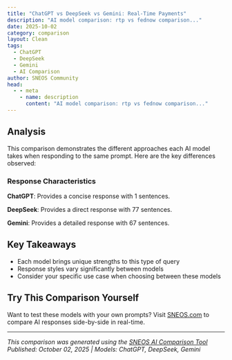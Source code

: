 ```yaml
---
title: "ChatGPT vs DeepSeek vs Gemini: Real-Time Payments"
description: "AI model comparison: rtp vs fednow comparison..."
date: 2025-10-02
category: comparison
layout: Clean
tags:
  - ChatGPT
  - DeepSeek
  - Gemini
  - AI Comparison
author: SNEOS Community
head:
  - - meta
    - name: description
      content: "AI model comparison: rtp vs fednow comparison..."
---
```


<ChatComparison
  title="ChatGPT vs DeepSeek vs Gemini: Real-Time Payments"
  prompt="rtp vs fednow comparison"
  :responses='{
    "ChatGPT": "Error calling OpenAI API.",
    "DeepSeek": "Of course. This is an excellent question because it highlights two distinct, major developments in the US payments landscape. While both are modern payment systems, they were built for different primary purposes and operate under different models.\n\nHere is a detailed comparison between RTP (Real-Time Payments) and FedNow.\n\n### Executive Summary\n\n*   **RTP** is a **private-sector** real-time payments network operated by The Clearing House (TCH).\n*   **FedNow** is a **public-sector** real-time payments service operated by the Federal Reserve.\n*   **They are not directly competing networks; they are interoperable.** A payment initiated on one network can be received by a bank on the other. Think of them like two different highways (e.g., I-95 and US-1) that both get you to the same destination. The key is that your bank and the recipient\u0027s bank need to be connected to *at least one* of them.\n\n---\n\n### Comparison Table: RTP vs. FedNow\n\n| Feature | RTP (The Clearing House) | FedNow (Federal Reserve) |\n| :--- | :--- | :--- |\n| **Operator** | **Private Sector:** The Clearing House (owned by a consortium of large commercial banks) | **Public Sector:** The Federal Reserve (the US central bank) |\n| **Launch Date** | **2017** | **July 2023** |\n| **Primary Goal** | Provide a competitive, private-market alternative for real-time payments. | Ensure ubiquitous, nationwide access to real-time payments for all financial institutions, promoting financial inclusion. |\n| **Network Model** | A single, centralized network. | A single, centralized network. |\n| **Interoperability** | Yes. The Fed and TCH have ensured the two networks are interconnected. | Yes. The Fed and TCH have ensured the two networks are interconnected. |\n| **Transaction Limit** | $1 million per transaction (initially $100,000). | $500,000 per transaction (with the ability for banks to set lower limits). |\n| **Core Features** | - Real-time credit push\u003Cbr\u003E- Immediate funds availability\u003Cbr\u003E- Payment-by-request (Request for Payment - RfP)\u003Cbr\u003E- Rich data accompanying payment (ISO 20022 standard) | - Real-time credit push\u003Cbr\u003E- Immediate funds availability\u003Cbr\u003E- Payment-by-request (Request for Payment - RfP)\u003Cbr\u003E- Rich data accompanying payment (ISO 20022 standard)\u003Cbr\u003E- Liquidity Management Tool |\n| **Key Differentiator** | **First-mover advantage.** Has a multi-year head start, with broader initial adoption among large banks. | **Fed\u0027s Role.** Offers a \u0022liquidity management tool\u0022 allowing banks to transfer funds between Fed accounts 24/7 to support real-time payments. Seen as a public utility. |\n| **Target Participants** | All depository institutions (banks and credit unions). Initially focused on larger banks. | All depository institutions, with a strong emphasis on including smaller community banks and credit unions. |\n| **Pricing Model** | Transaction-based fees for participating financial institutions. | Transaction-based fees for participating financial institutions (pricing is publicly available). |\n\n---\n\n### Deeper Dive into Key Differences\n\n#### 1. Philosophy and Governance\nThis is the most fundamental difference.\n*   **RTP** is a product of the private banking industry. Its creation was a market-driven initiative to modernize the US payment system and compete with potential future public options.\n*   **FedNow** is a public utility. Its creation was motivated by the Fed\u0027s mandate to promote a safe, efficient, and accessible payment system for the entire country, ensuring that no bank is left behind due to size or resources.\n\n#### 2. Liquidity Management\nThis is a critical operational difference for the banks themselves.\n*   **FedNow** has a built-in **Liquidity Management Tool**. This allows banks to transfer funds from their main Federal Reserve account to their dedicated FedNow account 24/7/365 to ensure they have the funds to process outgoing real-time payments at any time. This is a significant advantage.\n*   **RTP** does not have a direct equivalent. Banks on the RTP network must manage their liquidity through other, often more manual, means outside of real-time hours.\n\n#### 3. Adoption and Reach\n*   **RTP** had a significant head start. Since its launch in 2017, it has achieved widespread adoption among the largest US banks (e.g., JPMorgan Chase, Bank of America, Wells Fargo, Truist, etc.). This means a large portion of US transaction accounts are already RTP-enabled.\n*   **FedNow** is growing rapidly. As a Fed service, it is trusted by community banks and credit unions. Its success is measured by ubiquity, and its growth since the 2023 launch has been steady. The long-term goal is for near-universal participation.\n\n### Similarities and Interoperability\n\nIt\u0027s crucial to understand what they have in common:\n\n*   **Real-Time and Final:** Both systems settle payments in seconds, and the settlement is final and irrevocable.\n*   **24/7/365 Availability:** Both operate every day of the year, including weekends and holidays.\n*   **Rich Data:** Both use the modern **ISO 20022** data standard, allowing much more information to be sent with a payment than with an ACH or wire transfer.\n*   **Request for Payment (RfP):** Both support this \u0022pull\u0022 mechanism, which is like a digital invoice, enabling better billing and collection processes.\n*   **Interoperability:** This is the most important similarity for end-users. **The FedNow Service and the RTP network are connected.** You don\u0027t need to know which network your bank or the recipient\u0027s bank uses. If both banks are live on *either* network, the payment can be sent and received. This prevents a fragmented market.\n\n### Conclusion: Which One \u0022Wins\u0022?\n\nThis is the wrong question. The US payments landscape is not a winner-take-all battle between RTP and FedNow. Instead, the market is evolving towards a **dual-network environment**.\n\n*   For **Consumers and Businesses**, the competition and coexistence are beneficial. It drives innovation, improves service levels, and helps control costs. You just need to ensure your bank offers *real-time payments* (either via RTP, FedNow, or both).\n*   For **Banks**, they can choose to connect to one or both networks based on their strategy, cost, and customer needs. Many large banks are participating in both.\n\nThe real competition is between the **real-time rails (RTP \u0026 FedNow combined)** and the older, slower payment systems like **ACH** and, for some use cases, **wire transfers**. The launch of FedNow has accelerated the entire industry\u0027s shift towards a faster, more data-rich, and always-on payment future for the United States.",
    "Gemini": "Okay, let\u0027s break down the comparison between RTP (Real-Time Payments) and FedNow, two prominent instant payment systems in the United States.\n\n**RTP (Real-Time Payments)**\n\n*   **Operator:** The Clearing House (TCH), a private banking association owned by major U.S. banks.\n*   **Launch Date:** November 2017\n*   **Network:** A private network owned and operated by TCH.\n*   **Participants:** Banks and credit unions that directly connect to the RTP network.  These direct participants can then offer access to their customers (businesses and consumers).\n*   **Reach:**  Coverage depends on the participating banks. While adoption is growing, it\u0027s not yet universally available across all U.S. banks and credit unions.\n*   **Settlement:** Real-time gross settlement.  Funds are settled individually and immediately upon payment completion.\n*   **Transaction Limits:** Typically has a higher transaction limit than FedNow, generally around $100,000, but this can vary depending on the participating financial institution.\n*   **Operating Hours:** 24/7/365.\n*   **Messaging Standard:** ISO 20022\n*   **Features:**\n    *   Real-time payment and settlement.\n    *   Request for Payment (RfP) functionality, which allows businesses to send a payment request to a customer.\n    *   Messaging capabilities to include remittance information and other details with the payment.\n*   **Adoption:**  Growing, but still not as widely adopted as ACH or card payments.  Adoption is driven by banks and their business customers who see the benefits of faster payments.\n*   **Access:**  Direct access requires becoming a member of TCH and meeting technical and risk requirements.  Indirect access is possible through a participating bank.\n\n**FedNow Service**\n\n*   **Operator:** Federal Reserve (the central bank of the United States)\n*   **Launch Date:** July 2023\n*   **Network:** A payment system developed and operated by the Federal Reserve.\n*   **Participants:** Banks, credit unions, and payment processors that connect to the FedNow Service.\n*   **Reach:** Aims for ubiquitous reach across the U.S. financial system, as the Federal Reserve has a mandate to serve all banks and credit unions.\n*   **Settlement:** Real-time gross settlement. Funds are settled individually and immediately on the books of the Federal Reserve.\n*   **Transaction Limits:** Has a lower initial standard transaction limit of $500,000, but financial institutions can set their own lower limits.  The FedNow Service allows financial institutions to request a higher limit.\n*   **Operating Hours:** 24/7/365.\n*   **Messaging Standard:** ISO 20022\n*   **Features:**\n    *   Real-time payment and settlement.\n    *   Request for Payment (RfP) functionality.\n    *   Designed for interoperability with other payment systems.\n    *   Focus on security and resilience.\n*   **Adoption:** Gaining traction. The Federal Reserve\u0027s involvement is expected to drive wider adoption compared to a purely private system.\n*   **Access:**  Direct access requires meeting technical and risk requirements established by the Federal Reserve. Indirect access is possible through a participating bank or credit union.\n\n**Here\u0027s a table summarizing the key differences:**\n\n| Feature          | RTP (The Clearing House)           | FedNow Service (Federal Reserve)     |\n|-------------------|------------------------------------|---------------------------------------|\n| **Operator**       | The Clearing House (Private)      | Federal Reserve (Central Bank)        |\n| **Reach**          | Growing, but not universal          | Aims for ubiquitous reach              |\n| **Transaction Limit**| Generally Higher (e.g. $100,000) | Lower Initial Limit ($500,000, but FI can lower) |\n| **Access**         | Through Participating Banks      | Through Participating Banks/CUs      |\n| **Key Advantage**  | Established earlier, potentially higher limits | Federal Reserve backing, wider accessibility |\n\n**Key Differences and Considerations:**\n\n*   **Operator and Trust:** FedNow benefits from the trust and stability associated with the Federal Reserve.  RTP, while operated by a consortium of major banks, is still a private entity.  The Federal Reserve\u0027s involvement is seen as crucial for driving widespread adoption and ensuring the stability of the instant payments ecosystem.\n*   **Reach and Inclusivity:** FedNow\u0027s primary goal is to ensure that all banks and credit unions, regardless of size or location, have access to instant payment capabilities. This is especially important for smaller financial institutions and underserved communities. RTP\u0027s reach is dependent on the membership and connections of its participating banks.\n*   **Adoption Drivers:**  FedNow is actively encouraging participation from all banks and credit unions, whereas RTP\u0027s adoption is primarily driven by the business interests of its member banks. The Fed\u0027s influence and its ability to set standards are expected to accelerate adoption across the financial industry.\n*   **Interoperability:** Both systems use the ISO 20022 messaging standard, which is important for interoperability.  However, the Federal Reserve is actively working to ensure that FedNow can interoperate with other payment systems, including RTP.\n*   **Competition vs. Collaboration:** While RTP and FedNow are sometimes seen as competing systems, there\u0027s also a potential for collaboration. Both systems are working to modernize the payment landscape and provide faster, more efficient payment options for businesses and consumers.\n\n**In Simple Terms:**\n\n*   **RTP:** Think of it as a premium express lane built by some of the biggest banks. It\u0027s fast and capable, but you need to be with the right bank to use it.\n*   **FedNow:** Think of it as a new highway being built by the government for everyone to use. It aims to connect all banks and credit unions, making it easier for businesses and consumers across the country to send and receive money instantly.\n\n**Which is \u0022better\u0022?**\n\nIt\u0027s not about one being definitively \u0022better\u0022 than the other. Both systems have their strengths:\n\n*   **For banks:** The choice may depend on their existing infrastructure, target market, and risk appetite. Some banks may choose to participate in both systems to offer a wider range of services to their customers.\n*   **For businesses and consumers:** Ultimately, the best system is the one that\u0027s supported by their bank or credit union and meets their specific payment needs.  Ubiquitous adoption of either (or both) is the desired end state, giving people more choices and faster access to their money.\n\nThe coexistence of RTP and FedNow is expected to foster innovation and competition in the payments industry, ultimately benefiting businesses and consumers by providing them with more choices and faster, more efficient payment options. The future will likely see these systems evolve and potentially converge to create a more seamless and interconnected payment landscape.\n"
  }'
  published-date="10:45"
/>

## Analysis

This comparison demonstrates the different approaches each AI model takes when responding to the same prompt. Here are the key differences observed:

### Response Characteristics

**ChatGPT**: Provides a concise response with 1 sentences. 

**DeepSeek**: Provides a direct response with 77 sentences. 

**Gemini**: Provides a detailed response with 67 sentences. 

## Key Takeaways

- Each model brings unique strengths to this type of query
- Response styles vary significantly between models
- Consider your specific use case when choosing between these models

## Try This Comparison Yourself

Want to test these models with your own prompts? Visit [SNEOS.com](https://sneos.com) to compare AI responses side-by-side in real-time.

---

*This comparison was generated using the [SNEOS AI Comparison Tool](https://sneos.com)*
*Published: October 02, 2025 | Models: ChatGPT, DeepSeek, Gemini*
